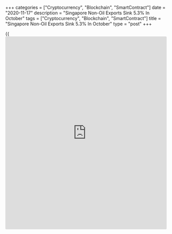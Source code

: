 +++
categories = ["Cryptocurrency", "Blockchain", "SmartContract"]
date = "2020-11-17"
description = "Singapore Non-Oil Exports Sink 5.3% In October"
tags = ["Cryptocurrency", "Blockchain", "SmartContract"]
title = "Singapore Non-Oil Exports Sink 5.3% In October"
type = "post"
+++

{{<iframe id="large-banner" src="https://www.bounty.group/#slide=4.0" width="100%" height="600" scrolling="no" style="border: 0px solid rgb(216, 221, 230); border-radius: 3px;">}}

Non-oil domestic exports in Singapore were down 5.3 percent on month in
October, Enterprise Singapore said on Tuesday - well shy of expectations
for a gain of 4.6 percent following the 11.4 percent decline in
September.

On a yearly basis, exports fell 3.1 percent - again missing forecasts
for a gain of 5.7 percent following the 5.8 percent increase in the
previous month.

The decline was mainly due to a drop in non-electronics.

NODX to the top 10 [markets][1] as a whole decreased in October, though
exports to the US, China, Japan and the EU 27 grew.

For comments and feedback [contact](https://www.playgroundfx.com/contact/): editorial@rtt[news](https://www.letsplayfx.com/blog/forex-news-website/).com

[Economic News][2]

 **What parts of the world are seeing the best (and worst) economic
performances lately? Click[here][3] to check out our [Econ Scorecard][3]
and find out! See up-to-the-moment [ranking](https://www.playgroundfx.com/blog/crypto-exchange-ranking/)s for the best and worst
performers in [GDP][4], [unemployment rate][5], [inflation][6] and much
more.**

   1. www.rtt[news](https://www.letsplayfx.com/blog/forex-news-website/).com/Content/Markets.aspx
   2. www.rtt[news](https://www.letsplayfx.com/blog/forex-news-website/).com/Content/EconomicNews.aspx
   3. www.rtt[news](https://www.letsplayfx.com/blog/forex-news-website/).com/economic-scorecard/world-rank/retail-sales/highest-performance.aspx
   4. www.rtt[news](https://www.letsplayfx.com/blog/forex-news-website/).com/economic-scorecard/world-rank/GDP/highest-performance.aspx
   5. www.rtt[news](https://www.letsplayfx.com/blog/forex-news-website/).com/economic-scorecard/world-rank/unemployment-rate/lowest-performance.aspx
   6. www.rtt[news](https://www.letsplayfx.com/blog/forex-news-website/).com/economic-scorecard/world-rank/CPI/highest-performance.aspx